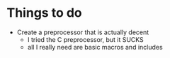 # Things to do

- Create a preprocessor that is actually decent
    - I tried the C preprocessor, but it SUCKS
    - all I really need are basic macros and includes